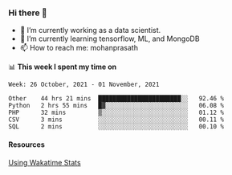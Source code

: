 ### Hi there 👋

- 🔭 I’m currently working as a data scientist.
- 🌱 I’m currently learning tensorflow, ML, and MongoDB
- 📫 How to reach me: mohanprasath

📊 **This week I spent my time on**
<!--START_SECTION:waka-->
```text
Week: 26 October, 2021 - 01 November, 2021

Other    44 hrs 21 mins  ███████████████████████░░   92.46 % 
Python   2 hrs 55 mins   █▓░░░░░░░░░░░░░░░░░░░░░░░   06.08 % 
PHP      32 mins         ▒░░░░░░░░░░░░░░░░░░░░░░░░   01.12 % 
CSV      3 mins          ░░░░░░░░░░░░░░░░░░░░░░░░░   00.11 % 
SQL      2 mins          ░░░░░░░░░░░░░░░░░░░░░░░░░   00.10 % 
```
<!--END_SECTION:waka-->

#### Resources
[Using Wakatime Stats](https://github.com/marketplace/actions/waka-readme)
